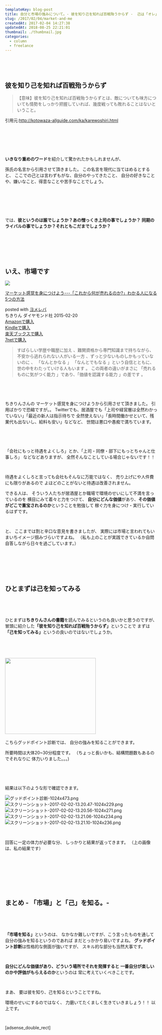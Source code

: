 ```yaml
---
templateKey: blog-post
title: 自分と市場の強みについて。- 彼を知り己を知れば百戦殆うからず -  己は「オレ」で彼はダレ？
slug: /2017/02/04/market-and-me
createdAt: 2017-02-04 14:27:38
updatedAt: 2018-08-25 22:21:01
thumbnail: ./thumbnail.jpg
categories:
  - column
  - freelance
---
```


&nbsp;

&nbsp;
<h2>彼を知り己を知れば百戦殆うからず</h2>
<blockquote>【意味】彼を知り己を知れば百戦殆うからずとは、敵についても味方についても情勢をしっかり把握していれば、幾度戦っても敗れることはないということ。</blockquote>
引用元:<a href="http://kotowaza-allguide.com/ka/karewoshiri.html" target="_blank" rel="noopener noreferrer">http://kotowaza-allguide.com/ka/karewoshiri.html</a>

&nbsp;

&nbsp;

&nbsp;

<strong>いきなり重めのワード</strong>を紹介して驚かれたかもしれませんが、

孫氏の名言から引用させて頂きました。
この名言を現代に当てはめるとすると、
ここでの己とは言わずもがな、自分のやってきたこと、
自分の好きなことや、嫌いなこと、得意なことや苦手なことでしょう。

&nbsp;

&nbsp;

&nbsp;

では、<strong>彼というのは誰でしょうか？あの憎っくき上司の事でしょうか？</strong>
<strong> 同期のライバルの事でしょうか？それともこだまでしょうか？</strong>

&nbsp;

&nbsp;

&nbsp;
<h2>いえ、市場です</h2>
<div class="cstmreba">
<div class="booklink-box">
<div class="booklink-image"><a href="http://www.amazon.co.jp/exec/obidos/asin/4478064784/llg01-22/" target="_blank" rel="nofollow noopener"><img style="border: none;" src="https://images-fe.ssl-images-amazon.com/images/I/51GLVSqdPLL._SL320_.jpg" /></a></div>
<div class="booklink-info">
<div class="booklink-name">

<a href="http://www.amazon.co.jp/exec/obidos/asin/4478064784/llg01-22/" target="_blank" rel="nofollow noopener">マーケット感覚を身につけよう---「これから何が売れるのか?」わかる人になる5つの方法</a>
<div class="booklink-powered-date">posted with <a href="https://yomereba.com" target="_blank" rel="nofollow noopener">ヨメレバ</a></div>
</div>
<div class="booklink-detail">ちきりん ダイヤモンド社 2015-02-20</div>
<div class="booklink-link2">
<div class="shoplinkamazon"><a href="http://www.amazon.co.jp/exec/obidos/asin/4478064784/llg01-22/" target="_blank" rel="nofollow noopener">Amazonで購入</a></div>
<div class="shoplinkkindle"><a href="http://www.amazon.co.jp/exec/obidos/ASIN/B00TPC8JXE/llg01-22/" target="_blank" rel="nofollow noopener">Kindleで購入</a></div>
<div class="shoplinkrakuten"><a href="https://hb.afl.rakuten.co.jp/hgc/163854b7.d97e8d5b.163854b8.3c41ae34/?pc=http%3A%2F%2Fbooks.rakuten.co.jp%2Frb%2F13092091%2F%3Fscid%3Daf_ich_link_urltxt%26m%3Dhttp%3A%2F%2Fm.rakuten.co.jp%2Fev%2Fbook%2F" target="_blank" rel="nofollow noopener">楽天ブックスで購入</a></div>
<div class="shoplinkseven"><a href="https://px.a8.net/svt/ejp?a8mat=2TXHHI+FDP7OQ+2N1Y+BW8O2&amp;a8ejpredirect=http%3A%2F%2F7af-ent.omni7.jp%2Frelay%2Faffiliate%2FentranceProcess.do%3Furl%3Dhttp%253A%252F%252F7net.omni7.jp%252Fsearch%252F%253FsearchKeywordFlg%253D1%2526keyword%253D4-47-806478-8%252520%25257C%2525204-478-06478-8%252520%25257C%2525204-4780-6478-8%252520%25257C%2525204-47806-478-8%252520%25257C%2525204-478064-78-8%252520%25257C%2525204-4780647-8-8" target="_blank" rel="nofollow noopener">7netで購入</a><img src="https://www17.a8.net/0.gif?a8mat=2TXHHI+FDP7OQ+2N1Y+BW8O2" alt="" width="1" height="1" border="0" /></div>
</div>
</div>
<div class="booklink-footer"></div>
</div>
</div>
<blockquote>すばらしい学歴や職歴に加え 、難関資格から専門知識まで持ちながら、
不安から逃れられない人がいる一方 、ずっと少ないものしかもっていないのに 、
「なんとかなる 」 「なんとでもなる 」という自信とともに、世の中をわたっていける人もいます 。
この両者の違いがまさに 「売れるものに気がつく能力 」であり、「価値を認識する能力 」の差です 。</blockquote>
&nbsp;

&nbsp;

ちきりんさんの
マーケット感覚を身につけようから引用させて頂きました。
引用ばかりで恐縮ですが。。
Twitterでも、居酒屋でも「上司や経営層は全然わかっていない」「最近の新人は指示待ちで
全然使えない」「長時間働かせといて、残業代も出ないし、給料も安い」などなど、
世間は悪口や愚痴で満ちています。

&nbsp;

&nbsp;

「会社にもっと待遇をよくしろ」とか、「上司・同僚・部下にもっとちゃんと仕事しろ」
などなどありますが、
全然そんなことしている場合じゃないです！！

&nbsp;

待遇をよくしろと言っても会社もそんなに万能ではなく、
売り上げにや人件費にも限りがあるので
よほどのことがないと待遇は改善されません。

できる人は、
そういう人たちが居酒屋とか職場で環境のせいにして不満を言っているのを
横目にみて着々と力をつけて、
<strong>自分にどんな価値</strong>があり、<strong>その価値がどこで重宝されるのか</strong>ということを勉強して
稼ぐ力を身につけ・実行しているはずです。

&nbsp;

と、
ここまでは割と辛口な意見を書きましたが、
実際には市場と言われてもいまいちイメージ掴みづらいですよね。
（私も上のことが実践できているか自問自答しながら日々を過ごしています。）

&nbsp;

&nbsp;

&nbsp;
<h2 class="chapter">ひとまずは己を知ってみる</h2>
&nbsp;

&nbsp;

ひとまずは<strong>ちきりんさんの書籍</strong>を読んでみるというのも良いかと思うのですが、
冒頭に紹介した<strong>「彼を知り己を知れば百戦殆うからず」</strong>ということで
まずは<strong>「己を知ってみる」</strong>というの良いのではないでしょうか。

&nbsp;

&nbsp;

<a href="https://px.a8.net/svt/ejp?a8mat=2TC21N+6QWXWQ+2GDO+6H729" target="_blank" rel="noopener noreferrer">
<img src="https://www22.a8.net/svt/bgt?aid=170203739408&amp;wid=004&amp;eno=01&amp;mid=s00000011454001088000&amp;mc=1" alt="" width="300" height="250" border="0" /></a>
<img src="https://www14.a8.net/0.gif?a8mat=2TC21N+6QWXWQ+2GDO+6H729" alt="" width="1" height="1" border="0" />

こちらグッドポイント診断では、
自分の強みを知ることができます。

所要時間は大体20~30分程度です。
（ちょっと長いかも、結構問題数もあるのでそれなりに
体力いりました。。。)

&nbsp;

&nbsp;

結果は以下のような形で確認できます。

<img class="post-image" src="./グッドポイント診断-1024x473.png" alt="グッドポイント診断-1024x473.png"/>

<img class="post-image" src="./スクリーンショット-2017-02-02-13.20.47-1024x229.png" alt="スクリーンショット-2017-02-02-13.20.47-1024x229.png"/>

<img class="post-image" src="./スクリーンショット-2017-02-02-13.20.56-1024x271.png" alt="スクリーンショット-2017-02-02-13.20.56-1024x271.png"/>

<img class="post-image" src="./スクリーンショット-2017-02-02-13.21.06-1024x234.png" alt="スクリーンショット-2017-02-02-13.21.06-1024x234.png"/>

<img class="post-image" src="./スクリーンショット-2017-02-02-13.21.10-1024x236.png" alt="スクリーンショット-2017-02-02-13.21.10-1024x236.png"/>

&nbsp;

回答に一定の体力が必要な分、
しっかりと結果が返ってきます。
（上の画像は、私の結果です）

&nbsp;

&nbsp;

&nbsp;

&nbsp;
<h2 class="chapter">まとめ - 「市場」と「己」を知る。-</h2>
&nbsp;

&nbsp;

<strong>「市場を知る」</strong>というのは、
なかなか難しいですが、こう言ったものを通して自分の強みを知るというのであれば
まだとっかかり易いですよね。
<strong>グッドポイント診断</strong>は性格的な側面が強いですが、
スキル的な部分も当然大事です。

&nbsp;

<strong>自分にどんな価値があり、どういう場所でそれを発揮すると</strong>
<strong> 一番自分が楽しいのかや評価がもらえるのか</strong>というのは
常に考えていくべきことです。

&nbsp;

まあ、
要は彼を知り、己を知るということですね。

環境のせいにするのではなく、
力磨いてたくましく生きていきましょう！！
以上です。

&nbsp;

[adsense_double_rect]

&nbsp;

